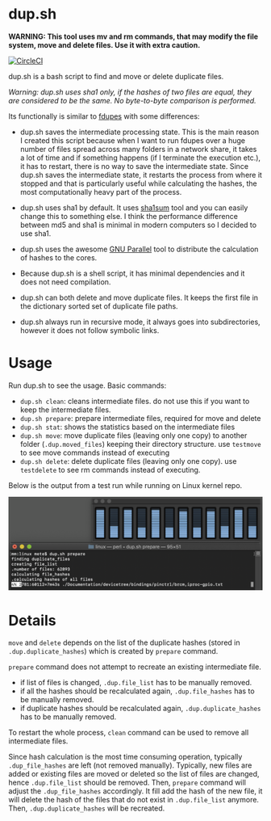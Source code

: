
# dup.sh

**WARNING: This tool uses mv and rm commands, that may modify the file system, move and delete files. Use it with extra caution.**

[![CircleCI](https://dl.circleci.com/status-badge/img/gh/metebalci/dup.sh/tree/master.svg?style=svg)](https://dl.circleci.com/status-badge/redirect/gh/metebalci/dup.sh/tree/master)

dup.sh is a bash script to find and move or delete duplicate files.

*Warning: dup.sh uses sha1 only, if the hashes of two files are equal, they are considered to be the same. No byte-to-byte comparison is performed.*

Its functionally is similar to [fdupes](https://github.com/adrianlopezroche/fdupes) with some differences:

- dup.sh saves the intermediate processing state. This is the main reason I created this script because when I want to run fdupes over a huge number of files spread across many folders in a network share, it takes a lot of time and if something happens (if I terminate the execution etc.), it has to restart, there is no way to save the intermediate state. Since dup.sh saves the intermediate state, it restarts the process from where it stopped and that is particularly useful while calculating the hashes, the most computationally heavy part of the process.

- dup.sh uses sha1 by default. It uses [sha1sum](https://linux.die.net/man/1/sha1sum) tool and you can easily change this to something else. I think the performance difference between md5 and sha1 is minimal in modern computers so I decided to use sha1.

- dup.sh uses the awesome [GNU Parallel](https://www.gnu.org/software/parallel/) tool to distribute the calculation of hashes to the cores.

- Because dup.sh is a shell script, it has minimal dependencies and it does not need compilation.

- dup.sh can both delete and move duplicate files. It keeps the first file in the dictionary sorted set of duplicate file paths.

- dup.sh always run in recursive mode, it always goes into subdirectories, however it does not follow symbolic links.

# Usage

Run dup.sh to see the usage. Basic commands:

- `dup.sh clean`: cleans intermediate files. do not use this if you want to keep the intermediate files.
- `dup.sh prepare`: prepare intermediate files, required for move and delete
- `dup.sh stat`: shows the statistics based on the intermediate files
- `dup.sh move`: move duplicate files (leaving only one copy) to another folder (`.dup.moved_files`) keeping their directory structure. use `testmove` to see move commands instead of executing
- `dup.sh delete`: delete duplicate files (leaving only one copy). use `testdelete` to see rm commands instead of executing.

Below is the output from a test run while running on Linux kernel repo.

![dup.sh screenshot](dupsh.png?raw=true)

# Details

`move` and `delete` depends on the list of the duplicate hashes (stored in `.dup.duplicate_hashes`) which is created by `prepare` command.

`prepare` command does not attempt to recreate an existing intermediate file.

- if list of files is changed, `.dup.file_list` has to be manually removed.
- if all the hashes should be recalculated again, `.dup.file_hashes` has to be manually removed.
- if duplicate hashes should be recalculated again, `.dup.duplicate_hashes` has to be manually removed.

To restart the whole process, `clean` command can be used to remove all intermediate files.

Since hash calculation is the most time consuming operation, typically `.dup_file_hashes` are left (not removed manually). Typically, new files are added or existing files are moved or deleted so the list of files are changed, hence `.dup.file_list` should be removed. Then, `prepare` command will adjust the `.dup_file_hashes` accordingly. It fill add the hash of the new file, it will delete the hash of the files that do not exist in `.dup.file_list` anymore. Then, `.dup.duplicate_hashes` will be recreated.

